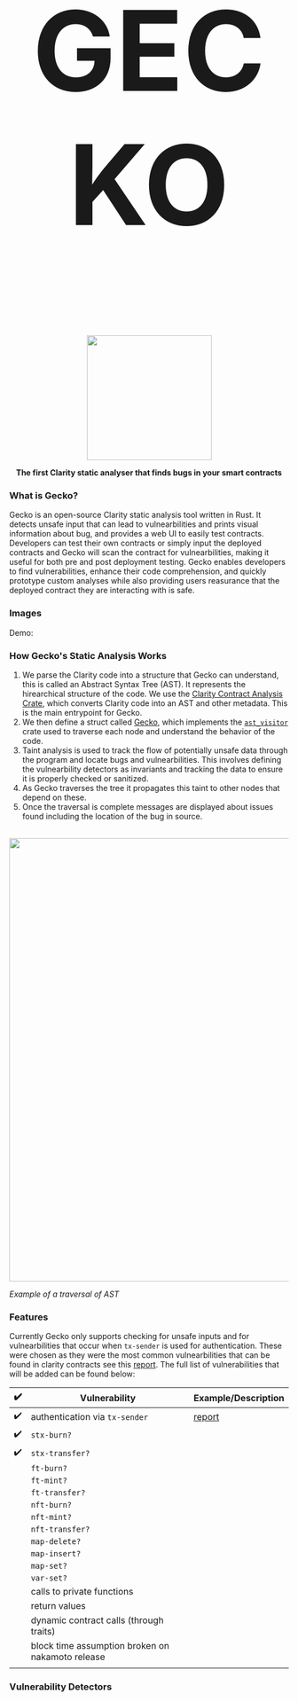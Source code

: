 <h1 align="center" style="font-size: 200px;">
  <strong>GECKO</strong>
</h1>
<p align="center">
    <br />
        <img src="https://github.com/Gecko-Security/Gecko-Clarity/assets/22000925/273f6ecc-8cb1-4d73-88d1-320513053c69" width="225" alt=""/></a>
    <br />
</p>

<p align="center"><strong>The first Clarity static analyser that finds bugs in your smart contracts
</strong></p>

### What is Gecko?
Gecko is an open-source Clarity static analysis tool written in Rust. It detects unsafe input that can lead to vulnearbilities and prints visual information about bug, and provides a web UI to easily test contracts. Developers can test their own contracts or simply input the deployed contracts and Gecko will scan the contract for vulnearbilities, making it useful for both pre and post deployment testing. Gecko enables developers to find vulnerabilities, enhance their code comprehension, and quickly prototype custom analyses while also providing users reasurance that the deployed contract they are interacting with is safe.

### Images

Demo: 

### How Gecko's Static Analysis Works
1. We parse the Clarity code into a structure that Gecko can understand, this is called an Abstract Syntax Tree (AST). It represents the hirearchical structure of the code. We use the [Clarity Contract Analysis Crate](https://docs.rs/stacks-codec/latest/stacks_codec/clarity/vm/analysis/types/struct.ContractAnalysis.html), which converts Clarity code into an AST and other metadata. This is the main entrypoint for Gecko.
2. We then define a struct called [Gecko](), which implements the [`ast_visitor`](https://doc.rust-lang.org/stable/nightly-rustc/rustc_ast/visit/trait.Visitor.html) crate used to traverse each node and understand the behavior of the code.
3. Taint analysis is used to track the flow of potentially unsafe data through the program and locate bugs and vulnearbilities. This involves defining the vulnearbility detectors as invariants and tracking the data to ensure it is properly checked or sanitized.
4. As Gecko traverses the tree it propagates this taint to other nodes that depend on these.
5. Once the traversal is complete messages are displayed about issues found including the location of the bug in source. 

<p align="center">
    <br />
        <img src="https://github.com/Gecko-Security/Gecko-Clarity/assets/22000925/b651810b-6db5-457c-88d1-7ee5feb6dc01" width="800" alt=""/></a>
    <br />
</p>

_Example of a traversal of AST_


### Features
Currently Gecko only supports checking for unsafe inputs and for vulnearbilities that occur when `tx-sender` is used for authentication. These were chosen as they were the most common vulnearbilities that can be found in clarity contracts see this [report](https://www.coinfabrik.com/blog/tx-sender-in-clarity-smart-contracts-is-not-adviced/). The full list of vulnerabilities that will be added can be found below: 

| ✔️  | Vulnerability                                    | Example/Description                                                                            |
| --- | ------------------------------------------------ | ---------------------------------------------------------------------------------------------- |
| ✔️  | authentication via `tx-sender`                   | [report](https://www.coinfabrik.com/blog/tx-sender-in-clarity-smart-contracts-is-not-adviced/) |
| ✔️  | `stx-burn?`                                      |                                                                                                |
| ✔️  | `stx-transfer?`                                  |                                                                                                |
|     | `ft-burn?`                                       |                                                                                                |
|     | `ft-mint?`                                       |                                                                                                |
|     | `ft-transfer?`                                   |                                                                                                |
|     | `nft-burn?`                                      |                                                                                                |
|     | `nft-mint?`                                      |                                                                                                |
|     | `nft-transfer?`                                  |                                                                                                |
|     | `map-delete?`                                    |                                                                                                |
|     | `map-insert?`                                    |                                                                                                |
|     | `map-set?`                                       |                                                                                                |
|     | `var-set?`                                       |                                                                                                |
|     | calls to private functions                       |                                                                                                |
|     | return values                                    |                                                                                                |
|     | dynamic contract calls (through traits)          |                                                                                                |
|     | block time assumption broken on nakamoto release |                                                                                                |
|     |                                                  |                                                                                                |



###  Vulnerability Detectors

